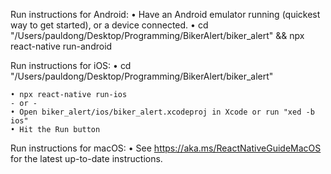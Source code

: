   Run instructions for Android:
    • Have an Android emulator running (quickest way to get started), or a device connected.
    • cd "/Users/pauldong/Desktop/Programming/BikerAlert/biker_alert" && npx react-native run-android
  
  Run instructions for iOS:
    • cd "/Users/pauldong/Desktop/Programming/BikerAlert/biker_alert"
    
    • npx react-native run-ios
    - or -
    • Open biker_alert/ios/biker_alert.xcodeproj in Xcode or run "xed -b ios"
    • Hit the Run button
    
  Run instructions for macOS:
    • See https://aka.ms/ReactNativeGuideMacOS for the latest up-to-date instructions.

